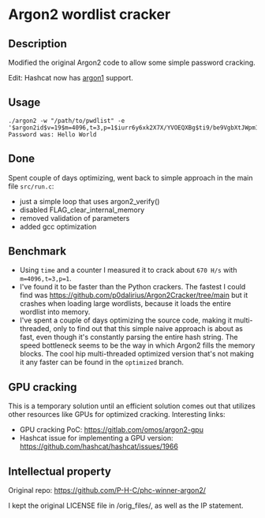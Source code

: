 # Argon2 wordlist cracker

## Description

Modified the original Argon2 code to allow some simple password cracking.

Edit: Hashcat now has [argon1](https://hashcat.net/forum/thread-13330.html) support.


## Usage

```
./argon2 -w "/path/to/pwdlist" -e '$argon2id$v=19$m=4096,t=3,p=1$iurr6y6xk2X7X/YVOEQXBg$ti9/be9VgbXtJWpm1hoYyLm8V0wBGr+dxu9X+PFbpZI'
Password was: Hello World
```


## Done

Spent couple of days optimizing, went back to simple approach in the main file `src/run.c`:
- just a simple loop that uses argon2_verify()
- disabled FLAG_clear_internal_memory
- removed validation of parameters
- added gcc optimization


## Benchmark

- Using `time` and a counter I measured it to crack about `670 H/s` with `m=4096,t=3,p=1`.
- I've found it to be faster than the Python crackers. The fastest I could find was https://github.com/p0dalirius/Argon2Cracker/tree/main but it crashes when loading large wordlists, because it loads the entire wordlist into memory.
- I've spent a couple of days optimizing the source code, making it multi-threaded, only to find out that this simple naive approach is about as fast, even though it's constantly parsing the entire hash string. The speed bottleneck seems to be the way in which Argon2 fills the memory blocks. The cool hip multi-threaded optimized version that's not making it any faster can be found in the `optimized` branch.


## GPU cracking

This is a temporary solution until an efficient solution comes out that utilizes other resources like GPUs for optimized cracking. Interesting links:

- GPU cracking PoC: https://gitlab.com/omos/argon2-gpu
- Hashcat issue for implementing a GPU version: https://github.com/hashcat/hashcat/issues/1966


## Intellectual property

Original repo:
https://github.com/P-H-C/phc-winner-argon2/

I kept the original LICENSE file in /orig_files/, as well as the IP statement.

